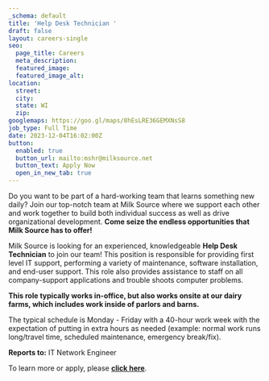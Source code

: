 ```yaml
---
_schema: default
title: 'Help Desk Technician '
draft: false
layout: careers-single
seo:
  page_title: Careers
  meta_description:
  featured_image:
  featured_image_alt:
location:
  street:
  city:
  state: WI
  zip:
googlemaps: https://goo.gl/maps/8hEsLRE36GEMXNsS8
job_type: Full Time
date: 2023-12-04T16:02:00Z
button:
  enabled: true
  button_url: mailto:mshr@milksource.net
  button_text: Apply Now
  open_in_new_tab: true
---
```

Do you want to be part of a hard-working team that learns something new daily? Join our top-notch team at Milk Source where we support each other and work together to build both individual success as well as drive organizational development. **Come seize the endless opportunities that Milk Source has to offer!**

Milk Source is looking for an experienced, knowledgeable&nbsp;**Help Desk Technician**&nbsp;to join our team! This position is responsible for providing first level IT support, performing a variety of maintenance, software installation, and end-user support. This role also provides assistance to staff on all company-support applications and trouble shoots computer problems.

**This role typically works in-office, but also works onsite at our dairy farms, which includes work inside of parlors and barns.**

The typical schedule is Monday - Friday with a 40-hour work week with the expectation of putting in extra hours as needed (example: normal work runs long/travel time, scheduled maintenance, emergency break/fix).

**Reports to:**&nbsp;IT Network Engineer

To learn more or apply, please **<a target="_blank" rel="noopener noreferrer nofollow" href="https://www.indeed.com/job/help-desk-technician-4049f20c25e9e1af">click here</a>**.&nbsp;